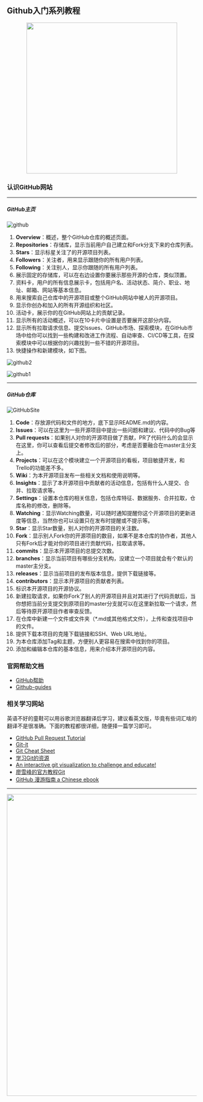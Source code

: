 ## Github入门系列教程

<div align="center">
    <img src="https://octodex.github.com/images/surftocat.png" width="400px">
    <br>
</div>


### 认识GitHub网站

----------

##### GitHub主页

![github](https://raw.githubusercontent.com/ckjbug/Github-Summary/master/img/github.png)

1. **Overview**：概述，整个GitHub仓库的概述页面。
2. **Repositories**：存储库，显示当前用户自己建立和Fork分支下来的仓库列表。
3. **Stars**：显示标星关注了的开源项目列表。
4. **Followers**：关注者，用来显示跟随你的所有用户列表。
5. **Following**：关注别人，显示你跟随的所有用户列表。
6. 展示固定的存储库，可以在右边设置你要展示那些开源的仓库，类似顶置。
7. 资料卡，用户的所有信息展示卡，包括用户名、活动状态、简介、职业、地址、邮箱、网站等基本信息。
8. 用来搜索自己仓库中的开源项目或整个GitHub网站中被人的开源项目。
9. 显示你创办和加入的所有开源组织和社区。
10. 活动卡，展示你的在GitHub网站上的贡献记录。
11. 显示所有的活动概述，可以在10卡片中设置是否要展开这部分内容。
12. 显示所有拉取请求信息、提交Issues、GitHub市场、探索模块，在GitHub市场中给你可以找到一些构建和改进工作流程、自动审查、CI/CD等工具，在探索模块中可以根据你的兴趣找到一些不错的开源项目。
13. 快捷操作和新建模块，如下图。



![github2](https://raw.githubusercontent.com/ckjbug/Github-Summary/master/img/github2.png)



![github1](https://raw.githubusercontent.com/ckjbug/Github-Summary/master/img/github1.png)



------------------

##### GitHub仓库

![GitHubSite](https://raw.githubusercontent.com/ckjbug/Github-Summary/master/img/GitHubSite.png)

1. **Code**：存放源代码和文件的地方，底下显示README.md的内容。
2. **Issues**：可以在这里为一些开源项目中提出一些问题和建议、代码中的Bug等
3. **Pull requests**：如果别人对你的开源项目做了贡献，PR了代码什么的会显示在这里，你可以查看后提交者修改后的部分，考虑是否要融合在master主分支上。
4. **Projects**：可以在这个模块建立一个开源项目的看板，项目敏捷开发，和Trello的功能差不多。
5. **Wiki**：为本开源项目发布一些相关文档和使用说明等。
6. **Insights**：显示了本开源项目中贡献者的活动信息，包括有什么人提交、合并、拉取请求等。
7. **Settings**：设置本仓库的相关信息，包括仓库特征、数据服务、合并拉取，仓库名称的修改，删除等。
8. **Watching**：显示Watching数量，可以随时通知提醒你这个开源项目的更新进度等信息，当然你也可以设置只在发布时提醒或不提示等。
9. **Star**：显示Star数量，别人对你的开源项目的关注数。
10. **Fork**：显示别人Fork你的开源项目的数目，如果不是本仓库的协作者，其他人只有Fork后才能对你的项目进行贡献代码，拉取请求等。
11. **commits**：显示本开源项目的总提交次数。
12. **branches**：显示当前项目有哪些分支机构，没建立一个项目就会有个默认的master主分支。
13. **releases**：显示当前项目的发布版本信息，提供下载链接等。
14. **contributors**：显示本开源项目的贡献者列表。
15. 标识本开源项目的开源协议。
16. 新建拉取请求，如果你Fork了别人的开源项目并且对其进行了代码贡献后，当你想把当前分支提交到原项目的master分支就可以在这里新拉取一个请求，然后等待原开源项目作者审查反馈。
17. 在仓库中新建一个文件或文件夹（*.md或其他格式文件），上传和查找项目中的文件。
18. 提供下载本项目的克隆下载链接和SSH、Web URL地址。
19. 为本仓库添加Tag和主题，方便别人更容易在搜索中找到你的项目。
20. 添加和编辑本仓库的基本信息，用来介绍本开源项目的内容。



### 官网帮助文档

- [GitHub帮助](https://help.github.com/)
- [Github-guides](https://guides.github.com)

### 相关学习网站

英语不好的童鞋可以用谷歌浏览器翻译后学习，建议看英文版，毕竟有些词汇啥的翻译不是很准确。下面的教程都很详细，随便择一篇学习即可。

- [GitHub Pull Request Tutorial](https://www.thinkful.com/learn/github-pull-request-tutorial/)
- [Git-it](http://jlord.us/git-it/)
- [Git Cheat Sheet](https://www.git-tower.com/blog/git-cheat-sheet/)
- [学习Git的资源](http://try.github.io/)
- [An interactive git visualization to challenge and educate!](https://learngitbranching.js.org/?demo)
- [廖雪峰的官方教程Git](https://www.liaoxuefeng.com/wiki/0013739516305929606dd18361248578c67b8067c8c017b000)
- [GitHub 漫游指南 a Chinese ebook](https://github.com/phodal/github)



_______


<div align="center">
    <img src="https://www.git-tower.com/blog/content/posts/54-git-cheat-sheet/git-cheat-sheet-large01.png" width="800px">
    <br>
</div>
